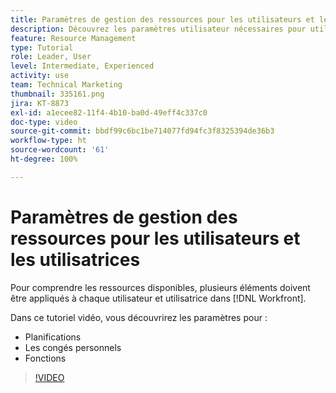 ```yaml
---
title: Paramètres de gestion des ressources pour les utilisateurs et les utilisatrices
description: Découvrez les paramètres utilisateur nécessaires pour utiliser correctement les outils de gestion des ressources.
feature: Resource Management
type: Tutorial
role: Leader, User
level: Intermediate, Experienced
activity: use
team: Technical Marketing
thumbnail: 335161.png
jira: KT-8873
exl-id: a1ecee82-11f4-4b10-ba0d-49eff4c337c0
doc-type: video
source-git-commit: bbdf99c6bc1be714077fd94fc3f8325394de36b3
workflow-type: ht
source-wordcount: '61'
ht-degree: 100%

---
```


# Paramètres de gestion des ressources pour les utilisateurs et les utilisatrices

Pour comprendre les ressources disponibles, plusieurs éléments doivent être appliqués à chaque utilisateur et utilisatrice dans [!DNL Workfront].

Dans ce tutoriel vidéo, vous découvrirez les paramètres pour :

* Planifications
* Les congés personnels
* Fonctions

>[!VIDEO](https://video.tv.adobe.com/v/335161/?quality=12&learn=on&enablevpops=1)
